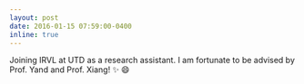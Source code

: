 ```yaml
---
layout: post
date: 2016-01-15 07:59:00-0400
inline: true
---
```

Joining IRVL at UTD as a research assistant. I am fortunate to be advised by Prof. Yand and Prof. Xiang! :sparkles: :smile:
